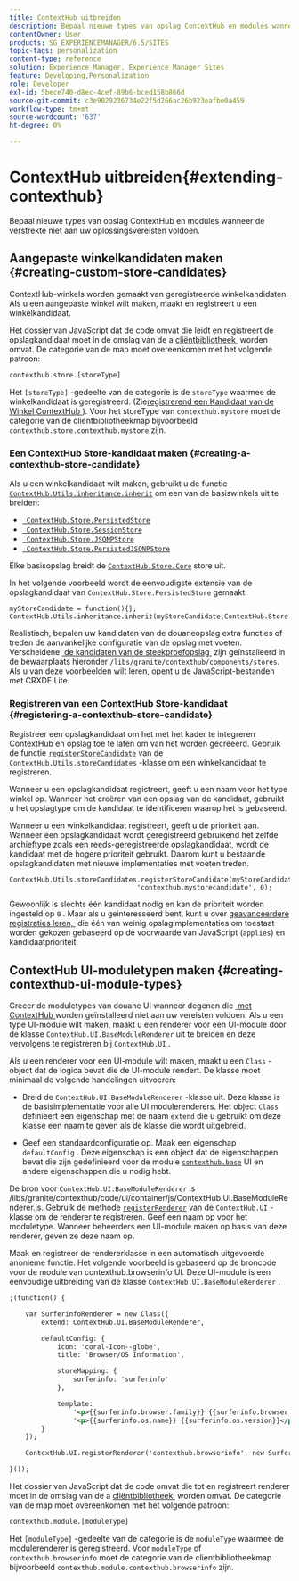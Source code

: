 ```yaml
---
title: ContextHub uitbreiden
description: Bepaal nieuwe types van opslag ContextHub en modules wanneer de verstrekte niet aan uw oplossingsvereisten voldoen
contentOwner: User
products: SG_EXPERIENCEMANAGER/6.5/SITES
topic-tags: personalization
content-type: reference
solution: Experience Manager, Experience Manager Sites
feature: Developing,Personalization
role: Developer
exl-id: 5bece740-d8ec-4cef-89b6-bced158b866d
source-git-commit: c3e9029236734e22f5d266ac26b923eafbe0a459
workflow-type: tm+mt
source-wordcount: '637'
ht-degree: 0%

---
```


# ContextHub uitbreiden{#extending-contexthub}

Bepaal nieuwe types van opslag ContextHub en modules wanneer de verstrekte niet aan uw oplossingsvereisten voldoen.

## Aangepaste winkelkandidaten maken {#creating-custom-store-candidates}

ContextHub-winkels worden gemaakt van geregistreerde winkelkandidaten. Als u een aangepaste winkel wilt maken, maakt en registreert u een winkelkandidaat.

Het dossier van JavaScript dat de code omvat die leidt en registreert de opslagkandidaat moet in de omslag van de a [&#x200B; cliëntbibliotheek &#x200B;](/help/sites-developing/clientlibs.md#creating-client-library-folders) worden omvat. De categorie van de map moet overeenkomen met het volgende patroon:

```xml
contexthub.store.[storeType]
```

Het `[storeType]` -gedeelte van de categorie is de `storeType` waarmee de winkelkandidaat is geregistreerd. (Zie [&#x200B; registrerend een Kandidaat van de Winkel ContextHub &#x200B;](/help/sites-developing/ch-extend.md#registering-a-contexthub-store-candidate)). Voor het storeType van `contexthub.mystore` moet de categorie van de clientbibliotheekmap bijvoorbeeld `contexthub.store.contexthub.mystore` zijn.

### Een ContextHub Store-kandidaat maken {#creating-a-contexthub-store-candidate}

Als u een winkelkandidaat wilt maken, gebruikt u de functie [`ContextHub.Utils.inheritance.inherit`](/help/sites-developing/contexthub-api.md#inherit-child-parent) om een van de basiswinkels uit te breiden:

* [` ContextHub.Store.PersistedStore`](/help/sites-developing/contexthub-api.md#contexthub-store-persistedstore)
* [` ContextHub.Store.SessionStore`](/help/sites-developing/contexthub-api.md#contexthub-store-sessionstore)
* [` ContextHub.Store.JSONPStore`](/help/sites-developing/contexthub-api.md#contexthub-store-jsonpstore)
* [` ContextHub.Store.PersistedJSONPStore`](/help/sites-developing/contexthub-api.md#contexthub-store-persistedjsonpstore)

Elke basisopslag breidt de [`ContextHub.Store.Core`](/help/sites-developing/contexthub-api.md#contexthub-store-core) store uit.

In het volgende voorbeeld wordt de eenvoudigste extensie van de opslagkandidaat van `ContextHub.Store.PersistedStore` gemaakt:

```
myStoreCandidate = function(){};
ContextHub.Utils.inheritance.inherit(myStoreCandidate,ContextHub.Store.PersistedStore);
```

Realistisch, bepalen uw kandidaten van de douaneopslag extra functies of treden de aanvankelijke configuratie van de opslag met voeten. Verscheidene [&#x200B; de kandidaten van de steekproefopslag &#x200B;](/help/sites-developing/ch-samplestores.md) zijn geïnstalleerd in de bewaarplaats hieronder `/libs/granite/contexthub/components/stores`. Als u van deze voorbeelden wilt leren, opent u de JavaScript-bestanden met CRXDE Lite.

### Registreren van een ContextHub Store-kandidaat {#registering-a-contexthub-store-candidate}

Registreer een opslagkandidaat om het met het kader te integreren ContextHub en opslag toe te laten om van het worden gecreeerd. Gebruik de functie [`registerStoreCandidate`](/help/sites-developing/contexthub-api.md#registerstorecandidate-store-storetype-priority-applies) van de `ContextHub.Utils.storeCandidates` -klasse om een winkelkandidaat te registreren.

Wanneer u een opslagkandidaat registreert, geeft u een naam voor het type winkel op. Wanneer het creëren van een opslag van de kandidaat, gebruikt u het opslagtype om de kandidaat te identificeren waarop het is gebaseerd.

Wanneer u een winkelkandidaat registreert, geeft u de prioriteit aan. Wanneer een opslagkandidaat wordt geregistreerd gebruikend het zelfde archieftype zoals een reeds-geregistreerde opslagkandidaat, wordt de kandidaat met de hogere prioriteit gebruikt. Daarom kunt u bestaande opslagkandidaten met nieuwe implementaties met voeten treden.

```
ContextHub.Utils.storeCandidates.registerStoreCandidate(myStoreCandidate,
                                'contexthub.mystorecandidate', 0);
```

Gewoonlijk is slechts één kandidaat nodig en kan de prioriteit worden ingesteld op `0` . Maar als u geinteresseerd bent, kunt u over [&#x200B; geavanceerdere registraties leren, &#x200B;](/help/sites-developing/contexthub-api.md#registerstorecandidate-store-storetype-priority-applies) die één van weinig opslagimplementaties om toestaat worden gekozen gebaseerd op de voorwaarde van JavaScript (`applies`) en kandidaatprioriteit.

## ContextHub UI-moduletypen maken {#creating-contexthub-ui-module-types}

Creeer de moduletypes van douane UI wanneer degenen die [&#x200B; met ContextHub &#x200B;](/help/sites-developing/ch-samplemodules.md) worden geïnstalleerd niet aan uw vereisten voldoen. Als u een type UI-module wilt maken, maakt u een renderer voor een UI-module door de klasse `ContextHub.UI.BaseModuleRenderer` uit te breiden en deze vervolgens te registreren bij `ContextHub.UI` .

Als u een renderer voor een UI-module wilt maken, maakt u een `Class` -object dat de logica bevat die de UI-module rendert. De klasse moet minimaal de volgende handelingen uitvoeren:

* Breid de `ContextHub.UI.BaseModuleRenderer` -klasse uit. Deze klasse is de basisimplementatie voor alle UI modulerenderers. Het object `Class` definieert een eigenschap met de naam `extend` die u gebruikt om deze klasse een naam te geven als de klasse die wordt uitgebreid.

* Geef een standaardconfiguratie op. Maak een eigenschap `defaultConfig` . Deze eigenschap is een object dat de eigenschappen bevat die zijn gedefinieerd voor de module [`contexthub.base`](/help/sites-developing/ch-samplemodules.md#contexthub-base-ui-module-type) UI en andere eigenschappen die u nodig hebt.

De bron voor `ContextHub.UI.BaseModuleRenderer` is /libs/granite/contexthub/code/ui/container/js/ContextHub.UI.BaseModuleRenderer.js. Gebruik de methode [`registerRenderer`](/help/sites-developing/contexthub-api.md#registerrenderer-moduletype-renderer-dontrender) van de `ContextHub.UI` -klasse om de renderer te registreren. Geef een naam op voor het moduletype. Wanneer beheerders een UI-module maken op basis van deze renderer, geven ze deze naam op.

Maak en registreer de rendererklasse in een automatisch uitgevoerde anonieme functie. Het volgende voorbeeld is gebaseerd op de broncode voor de module van contexthub.browserinfo UI. Deze UI-module is een eenvoudige uitbreiding van de klasse `ContextHub.UI.BaseModuleRenderer` .

```xml
;(function() {

    var SurferinfoRenderer = new Class({
        extend: ContextHub.UI.BaseModuleRenderer,

        defaultConfig: {
            icon: 'coral-Icon--globe',
            title: 'Browser/OS Information',

            storeMapping: {
                surferinfo: 'surferinfo'
            },

            template:
                '<p>{{surferinfo.browser.family}} {{surferinfo.browser.version}}</p>' +
                '<p>{{surferinfo.os.name}} {{surferinfo.os.version}}</p>'
        }
    });

    ContextHub.UI.registerRenderer('contexthub.browserinfo', new SurferinfoRenderer());

}());
```

Het dossier van JavaScript dat de code omvat die tot en registreert renderer moet in de omslag van de a [&#x200B; cliëntbibliotheek &#x200B;](/help/sites-developing/clientlibs.md#creating-client-library-folders) worden omvat. De categorie van de map moet overeenkomen met het volgende patroon:

```xml
contexthub.module.[moduleType]
```

Het `[moduleType]` -gedeelte van de categorie is de `moduleType` waarmee de modulerenderer is geregistreerd. Voor `moduleType` of `contexthub.browserinfo` moet de categorie van de clientbibliotheekmap bijvoorbeeld `contexthub.module.contexthub.browserinfo` zijn.
